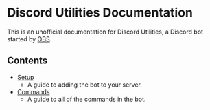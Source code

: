 # Discord Utilities Documentation

This is an unofficial documentation for Discord Utilities, a Discord bot started by [OBS](https://github.com/ObertoIsOBS).

## Contents
- [Setup](https://github.com/eyx092/DU-Documentation/blob/main/setup/setup.md)
  - A guide to adding the bot to your server.
- [Commands](https://github.com/eyx092/DU-Documentation/blob/main/commands/README.md)
  - A guide to all of the commands in the bot.
